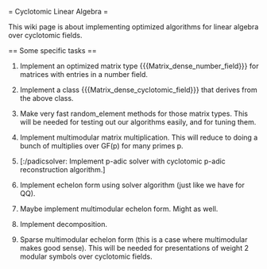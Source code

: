 = Cyclotomic Linear Algebra =

This wiki page is about implementing optimized algorithms for linear algebra over cyclotomic fields.



== Some specific tasks ==

 1. Implement an optimized matrix type {{{Matrix_dense_number_field}}} for matrices with entries in a number field.

 1. Implement a class {{{Matrix_dense_cyclotomic_field}}} that derives from the above class.

 1. Make very fast random_element methods for those matrix types.   This will be needed for testing out our algorithms easily, and for tuning them.

 1. Implement multimodular matrix multiplication. This will reduce to doing a bunch of multiplies over GF(p) for many primes p.

 1. [:/padicsolver: Implement p-adic solver with cyclotomic p-adic reconstruction algorithm.]

 1. Implement echelon form using solver algorithm (just like we have for QQ).

 1. Maybe implement multimodular echelon form.   Might as well. 

 1. Implement decomposition.

 1. Sparse multimodular echelon form (this is a case where multimodular makes good sense). This will be needed for presentations of weight 2 modular symbols over cyclotomic fields. 
